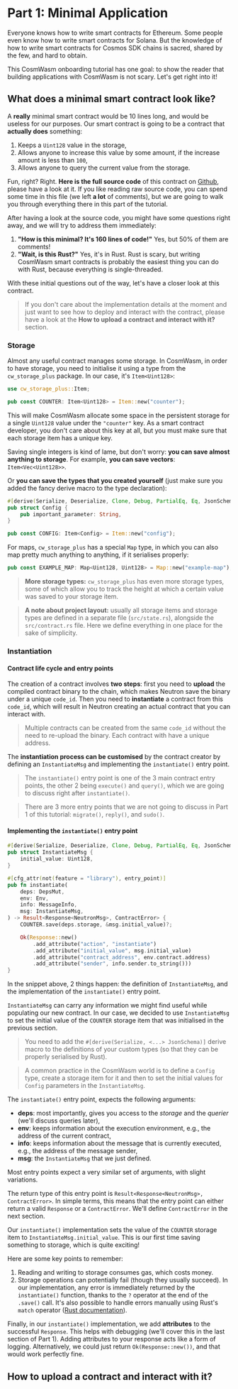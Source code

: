 # Part 1: Minimal Application

Everyone knows how to write smart contracts for Ethereum. Some people even know how to write smart contracts for Solana.
But the knowledge of how to write smart contracts for Cosmos SDK chains is sacred, shared by the few, and hard to
obtain.

This CosmWasm onboarding tutorial has one goal: to show the reader that building applications with CosmWasm is not
scary. Let's get right into it!

## What does a minimal smart contract look like?

A **really** minimal smart contract would be 10 lines long, and would be useless for our purposes. Our smart contract
is going to be a contract that **actually does** something:

1. Keeps a `Uint128` value in the storage,
2. Allows anyone to increase this value by some amount, if the increase amount is less than `100`,
3. Allows anyone to query the current value from the storage.

Fun, right? Right. **Here is the full source code** of this contract
on [Github](https://github.com/neutron-org/onboarding/blob/main/minimal_contract/src/contract.rs), please have a
look at it. If you like reading raw source code, you can spend some time in this file (we left **a lot** of comments),
but we are going to walk you through everything there in this part of the tutorial.

After having a look at the source code, you might have some questions right away, and we will try to address them
immediately:

1. **"How is this minimal? It's 160 lines of code!"** Yes, but 50% of them are comments!
2. **"Wait, is this Rust?"** Yes, it's in Rust. Rust is scary, but writing CosmWasm smart contracts is probably the
   easiest
   thing you can do with Rust, because everything is single-threaded.

With these initial questions out of the way, let's have a closer look at this contract.

> If you don't care about the implementation details at the moment and just want to see how to deploy and interact with
> the contract, please have a look at the **How to upload a contract and interact with it?** section.

### Storage

Almost any useful contract manages some storage. In CosmWasm, in order to have storage, you need to initialise it using
a type from the `cw_storage_plus` package. In our case, it's `Item<Uint128>`:

```rust
use cw_storage_plus::Item;

pub const COUNTER: Item<Uint128> = Item::new("counter");
```

This will make CosmWasm allocate some space in the persistent storage for a single `Uint128` value under the
`"counter"` key. As a smart contract developer, you don't care about this key at all, but you must make sure that
each storage item has a unique key.

Saving single integers is kind of lame, but don't worry: **you can save almost anything to storage**. For example, **you
can save vectors**: `Item<Vec<Uint128>>`.

Or **you can save the types that you created yourself** (just make sure you added the fancy derive macro to the type
declaration):

```rust
#[derive(Serialize, Deserialize, Clone, Debug, PartialEq, Eq, JsonSchema)]
pub struct Config {
    pub important_parameter: String,
}

pub const CONFIG: Item<Config> = Item::new("config");
```

For maps, `cw_storage_plus` has a special `Map` type, in which you can also map pretty much anything to anything, if it
serialises properly:

```rust
pub const EXAMPLE_MAP: Map<Uint128, Uint128> = Map::new("example-map");
```

> **More storage types:** `cw_storage_plus` has even more storage types, some of which allow you to track the height at
> which a certain value was saved to your storage item.

> **A note about project layout:** usually all storage items and storage types are defined in a separate
> file (`src/state.rs`), alongside the `src/contract.rs` file. Here we define everything in one place for the sake of
> simplicity.

### Instantiation

#### Contract life cycle and entry points

The creation of a contract involves **two steps**: first you need to **upload** the compiled contract binary to the
chain,
which makes Neutron save the binary under a unique `code_id`. Then you need to **instantiate** a contract from this
`code_id`, which will result in Neutron creating an actual contract that you can interact with.

> Multiple contracts can be created from the same `code_id` without the need to re-upload the binary. Each contract
> with have a unique address.

The **instantiation process can be customised** by the contract creator by defining an `InstantiateMsg` and implementing
the `instantiate()` entry point.

> The `instantiate()` entry point is one of the 3 main contract entry points, the other 2 being `execute()`
> and `query()`, which we are going to discuss right after `instantiate()`.

> There are 3 more entry points that we are not going to discuss in Part 1 of this tutorial: `migrate()`, `reply()`,
> and `sudo()`.

#### Implementing the `instantiate()` entry point

```rust
#[derive(Serialize, Deserialize, Clone, Debug, PartialEq, Eq, JsonSchema)]
pub struct InstantiateMsg {
    initial_value: Uint128,
}

#[cfg_attr(not(feature = "library"), entry_point)]
pub fn instantiate(
    deps: DepsMut,
    env: Env,
    info: MessageInfo,
    msg: InstantiateMsg,
) -> Result<Response<NeutronMsg>, ContractError> {
    COUNTER.save(deps.storage, &msg.initial_value)?;

    Ok(Response::new()
        .add_attribute("action", "instantiate")
        .add_attribute("initial_value", msg.initial_value)
        .add_attribute("contract_address", env.contract.address)
        .add_attribute("sender", info.sender.to_string()))
}
```

In the snippet above, 2 things happen: the definition of `InstantiateMsg`, and the implementation of the `instantiate()`
entry point.

`InstantiateMsg` can carry any information we might find useful while populating our new contract. In our
case, we decided to use `InstantiateMsg` to set the initial value of the `COUNTER` storage item that was initialised in
the previous section.

> You need to add the `#[derive(Serialize, <...> JsonSchema)]` derive macro to the definitions of your custom types (so
> that they can be properly serialised by Rust).

> A common practice in the CosmWasm world is to define a `Config` type, create a storage item for it and then to set the
> initial values for `Config` parameters in the `InstantiateMsg`.

The `instantiate()` entry point, expects the following arguments:

* **deps**: most importantly, gives you access to the _storage_ and the _querier_ (we'll discuss queries later),
* **env**:  keeps information about the execution environment, e.g., the address of the current contract,
* **info**: keeps information about the message that is currently executed, e.g., the address of the message sender,
* **msg**:  the `InstantiateMsg` that we just defined.

Most entry points expect a very similar set of arguments, with slight variations.

The return type of this entry point is `Result<Response<NeutronMsg>, ContractError>`. In simple terms, this means that
the entry point can either return a valid `Response` or a `ContractError`. We'll define `ContractError` in the next
section.

Our `instantiate()` implementation sets the value of the `COUNTER` storage item to `InstantiateMsg.initial_value`. This
is our first time saving something to storage, which is quite exciting!

Here are some key points to remember:

1. Reading and writing to storage consumes gas, which costs money.
2. Storage operations can potentially fail (though they usually succeed). In our implementation, any error is
   immediately returned by the `instantiate()` function, thanks to the `?` operator at the end of the `.save()` call.
   It's also possible to handle errors manually using Rust's `match`
   operator ([Rust documentation](https://doc.rust-lang.org/book/ch09-02-recoverable-errors-with-result.html#matching-on-different-errors)).

Finally, in our `instantiate()` implementation, we add **attributes** to the successful `Response`. This helps with
debugging (we'll cover this in the last section of Part 1). Adding attributes to your response acts like a form of
logging. Alternatively, we could just return `Ok(Response::new())`, and that would work perfectly fine.

## How to upload a contract and interact with it?